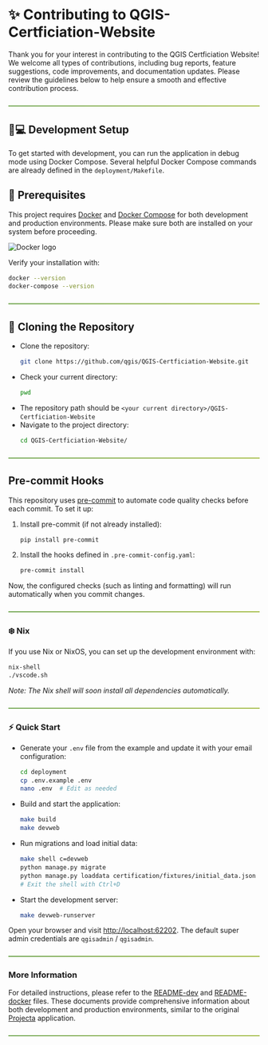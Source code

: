 # ✨ Contributing to QGIS-Certficiation-Website

Thank you for your interest in contributing to the QGIS Certficiation Website! We welcome all types of contributions, including bug reports, feature suggestions, code improvements, and documentation updates. Please review the guidelines below to help ensure a smooth and effective contribution process.

![-----------------------------------------------------](./img/green-gradient.png)

## 🧑💻 Development Setup

To get started with development, you can run the application in debug mode using Docker Compose. Several helpful Docker Compose commands are already defined in the `deployment/Makefile`.

## 🏃 Prerequisites

This project requires [Docker](https://www.docker.com/) and [Docker Compose](https://docs.docker.com/compose/) for both development and production environments. Please make sure both are installed on your system before proceeding.

![Docker logo](https://www.docker.com/wp-content/uploads/2022/03/Moby-logo.png)

Verify your installation with:
```bash
docker --version
docker-compose --version
```

![-----------------------------------------------------](./img/green-gradient.png)

## 🛒 Cloning the Repository

- Clone the repository:
  ```sh
  git clone https://github.com/qgis/QGIS-Certficiation-Website.git
  ```
- Check your current directory:
  ```sh
  pwd
  ```
- The repository path should be `<your current directory>/QGIS-Certficiation-Website`
- Navigate to the project directory:
  ```sh
  cd QGIS-Certficiation-Website/
  ```

![-----------------------------------------------------](./img/green-gradient.png)

## Pre-commit Hooks

This repository uses [pre-commit](https://pre-commit.com/) to automate code quality checks before each commit. To set it up:

1. Install pre-commit (if not already installed):
    ```sh
    pip install pre-commit
    ```

2. Install the hooks defined in `.pre-commit-config.yaml`:
    ```sh
    pre-commit install
    ```

Now, the configured checks (such as linting and formatting) will run automatically when you commit changes.

![-----------------------------------------------------](./img/green-gradient.png)

### ❄️ Nix

If you use Nix or NixOS, you can set up the development environment with:

```sh
nix-shell
./vscode.sh
```
*Note: The Nix shell will soon install all dependencies automatically.*

![-----------------------------------------------------](./img/green-gradient.png)

### ⚡️ Quick Start

- Generate your `.env` file from the example and update it with your email configuration:
  ```sh
  cd deployment
  cp .env.example .env
  nano .env  # Edit as needed
  ```

- Build and start the application:
  ```sh
  make build
  make devweb
  ```

- Run migrations and load initial data:
  ```sh
  make shell c=devweb
  python manage.py migrate
  python manage.py loaddata certification/fixtures/initial_data.json
  # Exit the shell with Ctrl+D
  ```

- Start the development server:
  ```sh
  make devweb-runserver
  ```

Open your browser and visit [http://localhost:62202](http://localhost:62202). The default super admin credentials are `qgisadmin` / `qgisadmin`.

![-----------------------------------------------------](./img/green-gradient.png)

### More Information

For detailed instructions, please refer to the [README-dev](./README-dev.md) and [README-docker](./README-docker.md) files. These documents provide comprehensive information about both development and production environments, similar to the original [Projecta](https://github.com/kartoza/projecta.git) application.

![-----------------------------------------------------](./img/green-gradient.png)
